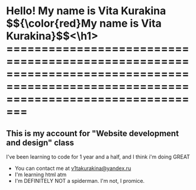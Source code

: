 [](https://user-images.githubusercontent.com/18350557/176309783-0785949b-9127-417c-8b55-ab5a4333674e.gif) 
<h1>Hello! My name is Vita Kurakina $${\color{red}My name is Vita Kurakina}$$<\h1>
=====================================================================================================================================

This is my account for "Website development and design" class
-------------------------------------------------------------

I've been learning to code for 1 year and a half, and I think i'm doing GREAT

* You can contact me at [v1takurakina@yandex.ru](mailto:v1takurakina@yandex.ru)
* I'm learning html atm
* I'm DEFINITELY NOT a spiderman. I'm not, I promice.
